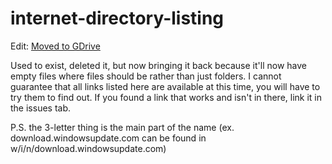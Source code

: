 # internet-directory-listing
Edit: [Moved to GDrive](https://drive.google.com/drive/folders/1P_AX5DNYJYwb5MqYerY7nfsKWPX4reDA)

Used to exist, deleted it, but now bringing it back because it'll now have empty files where files should be rather than just folders.
I cannot guarantee that all links listed here are available at this time, you will have to try them to find out.
If you found a link that works and isn't in there, link it in the issues tab.

P.S. the 3-letter thing is the main part of the name (ex. download.windowsupdate.com can be found in w/i/n/download.windowsupdate.com)
